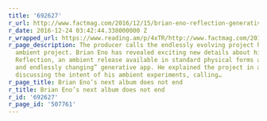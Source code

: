 ```yaml
---
title: '692627'
r_url: http://www.factmag.com/2016/12/15/brian-eno-reflection-generative-music-app-endless/
r_date: 2016-12-24 03:42:44.338000000 Z
r_wrapped_url: https://www.reading.am/p/4xTR/http://www.factmag.com/2016/12/15/brian-eno-reflection-generative-music-app-endless/
r_page_description: The producer calls the endlessly evolving project his “most sophisticated”
  ambient project. Brian Eno has revealed exciting new details about his next album
  Reflection, an ambient release available in standard physical forms and an “endless
  and endlessly changing” generative app. He explained the project in a statement
  discussing the intent of his ambient experiments, calling…
r_page_title: Brian Eno’s next album does not end
r_title: Brian Eno’s next album does not end
r_id: '692627'
r_page_id: '507761'
---
```



